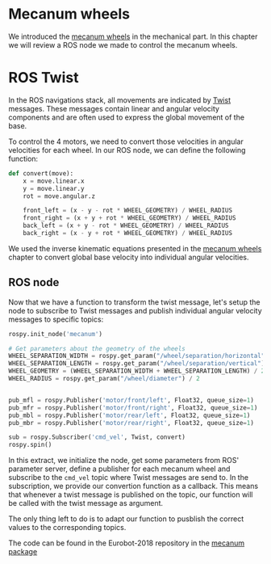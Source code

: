 # Mecanum wheels

We introduced the [mecanum wheels](mechanical/mecanum.html) in the mechanical part.
In this chapter we will review a ROS node we made to control the mecanum wheels.

# ROS Twist

In the ROS navigations stack, all movements are indicated by [Twist](http://docs.ros.org/api/geometry_msgs/html/msg/Twist.html) messages.
These messages contain linear and angular velocity components and are often used to express the global movement of the base.

To control the 4 motors, we need to convert those velocities in angular velocities for each wheel. In our ROS node, we can define the 
following function:


```python
def convert(move):
    x = move.linear.x
    y = move.linear.y
    rot = move.angular.z

    front_left = (x - y - rot * WHEEL_GEOMETRY) / WHEEL_RADIUS
    front_right = (x + y + rot * WHEEL_GEOMETRY) / WHEEL_RADIUS
    back_left = (x + y - rot * WHEEL_GEOMETRY) / WHEEL_RADIUS
    back_right = (x - y + rot * WHEEL_GEOMETRY) / WHEEL_RADIUS
```

We used the inverse kinematic equations presented in the [mecanum wheels](mechanical/mecanum.html) chapter to convert global base velocity
into individual angular velocities.

## ROS node

Now that we have a function to transform the twist message, let's setup the node to subscribe to Twist messages and publish individual
angular velocity messages to specific topics:

```python
rospy.init_node('mecanum')

# Get parameters about the geometry of the wheels
WHEEL_SEPARATION_WIDTH = rospy.get_param("/wheel/separation/horizontal")
WHEEL_SEPARATION_LENGTH = rospy.get_param("/wheel/separation/vertical")
WHEEL_GEOMETRY = (WHEEL_SEPARATION_WIDTH + WHEEL_SEPARATION_LENGTH) / 2
WHEEL_RADIUS = rospy.get_param("/wheel/diameter") / 2


pub_mfl = rospy.Publisher('motor/front/left', Float32, queue_size=1)
pub_mfr = rospy.Publisher('motor/front/right', Float32, queue_size=1)
pub_mbl = rospy.Publisher('motor/rear/left', Float32, queue_size=1)
pub_mbr = rospy.Publisher('motor/rear/right', Float32, queue_size=1)

sub = rospy.Subscriber('cmd_vel', Twist, convert)
rospy.spin()
```

In this extract, we initialize the node, get some parameters from ROS' parameter server, define a publisher for each mecanum wheel and 
subscribe to the `cmd_vel` topic where Twist messages are send to. In the subscription, we provide our convertion function as a callback.
This means that whenever a twist message is published on the topic, our function will be called with the twist message as argument.

The only thing left to do is to adapt our function to pusblish the correct values to the corresponding topics.

The code can be found in the Eurobot-2018 repository in the [mecanum package](https://github.com/Ecam-Eurobot/Eurobot-2018/blob/master/ros_packages/mecanum/src/mecanum.py)
